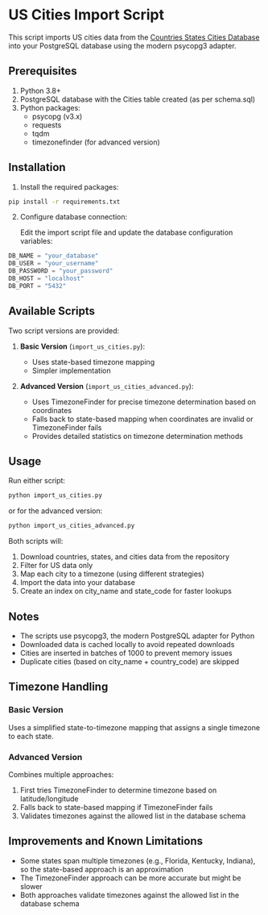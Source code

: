 # US Cities Import Script

This script imports US cities data from the [Countries States Cities Database](https://github.com/dr5hn/countries-states-cities-database) into your PostgreSQL database using the modern psycopg3 adapter.

## Prerequisites

1. Python 3.8+
2. PostgreSQL database with the Cities table created (as per schema.sql)
3. Python packages:
   - psycopg (v3.x)
   - requests
   - tqdm
   - timezonefinder (for advanced version)

## Installation

1. Install the required packages:

```bash
pip install -r requirements.txt
```

2. Configure database connection:

   Edit the import script file and update the database configuration variables:

```python
DB_NAME = "your_database"
DB_USER = "your_username"
DB_PASSWORD = "your_password"
DB_HOST = "localhost"
DB_PORT = "5432"
```

## Available Scripts

Two script versions are provided:

1. **Basic Version** (`import_us_cities.py`):
   - Uses state-based timezone mapping
   - Simpler implementation

2. **Advanced Version** (`import_us_cities_advanced.py`):
   - Uses TimezoneFinder for precise timezone determination based on coordinates
   - Falls back to state-based mapping when coordinates are invalid or TimezoneFinder fails
   - Provides detailed statistics on timezone determination methods

## Usage

Run either script:

```bash
python import_us_cities.py
```

or for the advanced version:

```bash
python import_us_cities_advanced.py
```

Both scripts will:

1. Download countries, states, and cities data from the repository
2. Filter for US data only
3. Map each city to a timezone (using different strategies)
4. Import the data into your database
5. Create an index on city_name and state_code for faster lookups

## Notes

- The scripts use psycopg3, the modern PostgreSQL adapter for Python
- Downloaded data is cached locally to avoid repeated downloads
- Cities are inserted in batches of 1000 to prevent memory issues
- Duplicate cities (based on city_name + country_code) are skipped

## Timezone Handling

### Basic Version

Uses a simplified state-to-timezone mapping that assigns a single timezone to each state.

### Advanced Version

Combines multiple approaches:

1. First tries TimezoneFinder to determine timezone based on latitude/longitude
2. Falls back to state-based mapping if TimezoneFinder fails
3. Validates timezones against the allowed list in the database schema

## Improvements and Known Limitations

- Some states span multiple timezones (e.g., Florida, Kentucky, Indiana), so the state-based approach is an approximation
- The TimezoneFinder approach can be more accurate but might be slower
- Both approaches validate timezones against the allowed list in the database schema

